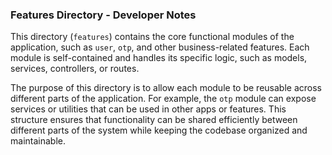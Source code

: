 ### Features Directory - Developer Notes

This directory (`features`) contains the core functional modules of the application, such as `user`, `otp`, and other business-related features. Each module is self-contained and handles its specific logic, such as models, services, controllers, or routes.

The purpose of this directory is to allow each module to be reusable across different parts of the application. For example, the `otp` module can expose services or utilities that can be used in other apps or features. This structure ensures that functionality can be shared efficiently between different parts of the system while keeping the codebase organized and maintainable.
